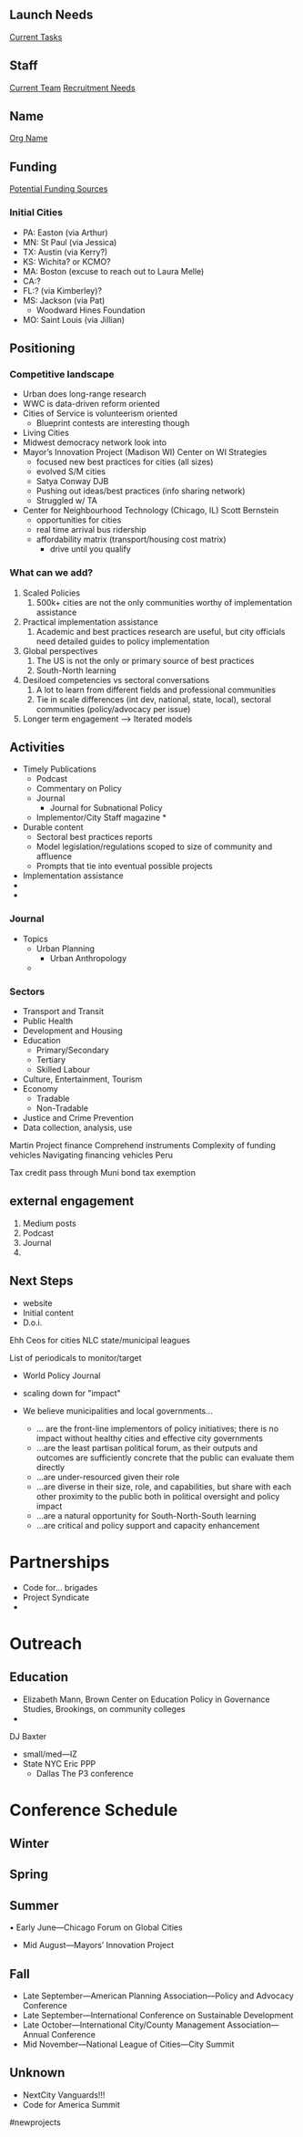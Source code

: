 <!-- TITLE: Home -->
<!-- SUBTITLE: Standing Up A Municipal Policy Think Tank -->


## Launch Needs
[Current Tasks](/current-tasks)

## Staff
[Current Team](/current-team)
[Recruitment Needs](/recruiting-needs)

## Name
[Org Name](/org-name)

## Funding
[Potential Funding Sources](/potential-funding-sources)


### Initial Cities
* PA: Easton (via Arthur)
* MN: St Paul (via Jessica)
* TX: Austin (via Kerry?)
* KS: Wichita? or KCMO?
* MA: Boston (excuse to reach out to Laura Melle)
* CA:?
* FL:? (via Kimberley)?
* MS: Jackson (via Pat) 
	* Woodward Hines Foundation
* MO: Saint Louis (via Jillian)



## Positioning
### Competitive landscape
* Urban does long-range research
* WWC is data-driven reform oriented
* Cities of Service is volunteerism oriented
	* Blueprint contests are interesting though
* Living Cities
* Midwest democracy network look into 
* Mayor’s Innovation Project (Madison WI) Center on WI Strategies
	* focused new best practices for cities (all sizes)
	* evolved S/M cities
	* Satya Conway DJB
	* Pushing out ideas/best practices (info sharing network)
	* Struggled w/ TA
* Center for Neighbourhood Technology (Chicago, IL) Scott Bernstein
	* opportunities for cities
	* real time arrival bus ridership
	* affordability matrix (transport/housing cost matrix)
		* drive until you qualify

### What can we add?
1. Scaled Policies
	1. 500k+ cities are not the only communities worthy of implementation assistance
2. Practical implementation assistance
	1. Academic and best practices research are useful, but city officials need  detailed guides to policy implementation
3. Global perspectives
	1. The US is not the only or primary source of best practices
	2. South-North learning
4. Desiloed competencies vs sectoral conversations
	1. A lot to learn from different fields and professional communities
	2. Tie in scale differences (int dev, national, state, local), sectoral communities (policy/advocacy per issue)
5. Longer term engagement —> Iterated models


## Activities
* Timely Publications
	* Podcast
	* Commentary on Policy
	* Journal
		* Journal for Subnational Policy
	* Implementor/City Staff magazine
		* 
* Durable content
	* Sectoral best practices reports
	* Model legislation/regulations scoped to size of community and affluence
	* Prompts that tie into eventual possible projects
* Implementation assistance
* 
* 

### Journal
* Topics
	* Urban Planning
		* Urban Anthropology
	* 

### Sectors
* Transport and Transit
* Public Health
* Development and Housing
* Education
	* Primary/Secondary
	* Tertiary
	* Skilled Labour
* Culture, Entertainment, Tourism
* Economy
	* Tradable
	* Non-Tradable
* Justice and Crime Prevention
* Data collection, analysis, use 

Martin
Project finance 
Comprehend instruments
Complexity of funding vehicles 
Navigating financing vehicles
Peru

Tax credit pass through 
Muni bond tax exemption 

## external engagement
1. Medium posts
2. Podcast
3. Journal 
4. 

## Next Steps
* website
* Initial content
* D.o.i.

Ehh Ceos for cities 
NLC state/municipal leagues

List of periodicals to monitor/target
* World Policy Journal


* scaling down for "impact"
* We believe municipalities and local governments…
	* … are the front-line implementors of policy initiatives; there is no impact without healthy cities and effective city governments
	* …are the least partisan political forum, as their outputs and outcomes are sufficiently concrete that the public can evaluate them directly
	* …are under-resourced given their role
	* …are diverse in their size, role, and capabilities, but share with each other proximity to the public both in political oversight and policy impact
	* …are a natural opportunity for South-North-South learning
	* …are critical and  policy support and capacity enhancement

# Partnerships
* Code for… brigades
* Project Syndicate 
* 
 
# Outreach
## Education
* Elizabeth Mann, Brown Center on Education Policy in Governance Studies, Brookings, on community colleges
* 
DJ Baxter
* small/med—IZ
* State NYC Eric PPP
	* Dallas The P3 conference

# Conference Schedule
## Winter
## Spring
## Summer
• Early June—Chicago Forum on Global Cities
* Mid August—Mayors’ Innovation Project
## Fall
* Late September—American Planning Association—Policy and Advocacy Conference
* Late September—International Conference on Sustainable Development
* Late October—International City/County Management Association—Annual Conference
* Mid November—National League of Cities—City Summit
## Unknown
* NextCity Vanguards!!!
* Code for America Summit

#newprojects
